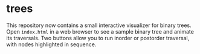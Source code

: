 # trees

This repository now contains a small interactive visualizer for binary trees.
Open `index.html` in a web browser to see a sample binary tree and animate its
traversals. Two buttons allow you to run inorder or postorder traversal, with
nodes highlighted in sequence.
